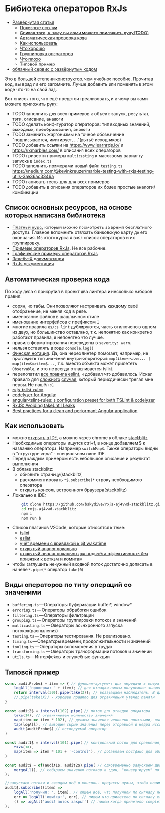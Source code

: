 # Бибиотека операторов RxJs

 * [Развёрнутая статья](https://medium.com/@stepanovv.ru/100-rxjs-operators-fab1338ef3b9)
	* [Полезные ссылки](https://medium.com/@stepanovv.ru/100-rxjs-operators-fab1338ef3b9#876f)
	* [Список того, к чему вы сами можете приложить руку(TODO)](https://medium.com/@stepanovv.ru/100-rxjs-operators-fab1338ef3b9#e1af)
	* [Автоматическая проверка кода](https://medium.com/@stepanovv.ru/100-rxjs-operators-fab1338ef3b9#0558)
	* [Как использовать](https://medium.com/@stepanovv.ru/100-rxjs-operators-fab1338ef3b9#5eb6)
	* [Что хорошо](https://medium.com/@stepanovv.ru/100-rxjs-operators-fab1338ef3b9#5eb6)
	* [Группировка операторов](https://medium.com/@stepanovv.ru/100-rxjs-operators-fab1338ef3b9#6f8a)
	* [Что плохо](https://medium.com/@stepanovv.ru/100-rxjs-operators-fab1338ef3b9#b817)
	* [Типовой пример](https://medium.com/@stepanovv.ru/100-rxjs-operators-fab1338ef3b9#ecfd)
 * [облачный сервис с развёрнутым кодом](https://stackblitz.com/edit/rxjs-aj4vwd?file=index.ts)

Это в большей степени конструктор, чем учебное пособие. Прочитав код, вы вряд ли его запомните. Лучше добавить или поменять в этом коде что-то на свой лад. 

Вот список того, что ещё предстоит реализовать, и к чему вы сами можете приложить руку:
* TODO заполнить для всех примеров к объект: запуск, результат, тэги, описание, аналоги
* TODO сделать конфигуратор операторов: тип входных значений, выходных, преобразования, аналоги
* TODO заменить жаргонизмы на точное обозначение "подписывается, имитирует, ..."(рытьё исходников)
* TODO добавить ссылки на https://www.learnrxjs.io/ и https://rxmarbles.com/ в описания всех операторов
* TODO привести примеры `multicasting` к массовому варианту запуска в `index.ts`
* TODO заполнить примерами новый файл `testing.ts` https://medium.com/@kevinkreuzer/marble-testing-with-rxjs-testing-utils-3ae36ac3346a
* TODO написать тесты для для всех примеров
* TODO добавить в описания операторов их более простые аналоги/комбинации

## Список основных ресурсов, на основе которых написана библиотека

* [Платный курс](https://app.pluralsight.com/library/courses/rxjs-operators-by-example-playbook), который можно посмотреть за время бесплатного доступа. Главное вспомнить отвязать банковскую карту до его окончания. Из этого курса я взял список операторов и их группировку.
* [Примеры операторов RxJs](https://www.learnrxjs.io/). Не все рабочие.
* [Графические примеры операторов RxJs](https://rxmarbles.com/ )
* [ReactiveX документация](http://reactivex.io/documentation/operators.html)
* [RxJs документация](https://rxjs-dev.firebaseapp.com/api)

## Автоматическая проверка кода

По ходу дела я прикрутил в проект два линтера и несколько наборов правил:
* сорян, но табы. Они позволяют настраивать каждому своё отображение, не меняя код в репе.
* именование файлов в шашлычном стиле
* именование интерфейсов с префиксом `I`
* многие правила `es/ts lint` дублируются, часть отключено в одном из двух, но большинство оставлено, т.к. непонятно как конкретно работают правила, и непонятно что лучше.
* правила форматирования переведены в `severity: warn`.
* нельзя оставлять в коде `console.log()`
* [Финская нотация](https://medium.com/@benlesh/observables-and-finnish-notation-df8356ed1c9b). Да, она через линтер помогает, например, не проглядеть тип значений внутри операторов `map(item=>item... | map(item$=>item$...` , т.к. вместо объекта может прилететь `Observable`, и это не всегда отлавливается tslint.
* перелопатил [все правила eslint](https://eslint.org/docs/rules/), и добавил что добавилось. Искал правило для [сложного](https://github.com/bskydive/angular-docdja) [случая](https://stackblitz.com/edit/angular-docdja), который периодически трепал мне нервы. Не нашёл :(.
* [rxjs-tslint-rules](https://github.com/cartant/rxjs-tslint-rules#rules)
* [codelyzer for Angular](https://github.com/mgechev/codelyzer)
* [angular-tslint-rules: a configuration preset for both TSLint & codelyzer](https://medium.com/burak-tasci/angular-tslint-rules-a-configuration-preset-for-both-tslint-codelyzer-8b5fa1455908)
* [RxJS: Avoiding takeUntil Leaks](https://blog.angularindepth.com/rxjs-avoiding-takeuntil-leaks-fb5182d047ef)
* [Best practices for a clean and performant Angular application](https://medium.com/free-code-camp/best-practices-for-a-clean-and-performant-angular-application-288e7b39eb6f)

## Как использовать

* можно [открыть в IDE](https://github.com/bskydive/rxjs-aj4vwd-stackblitz), а можно через chrome в облаке [stackblitz](https://stackblitz.com/edit/rxjs-aj4vwd)
* Необходимые операторы ищутся ctrl+f, в конце добавляем $ к названию оператора. Например `switchMap$`. Также операторы видны в "структуре кода" - специальном окне IDE. 
* Перед каждым примером есть небольшое описание и результат выполнения
* В облаке stackblitz:
	 * обновить страницу(stackblitz)
	 * раскомментировать `*$.subscribe(*` строку необходимого оператора
	 * открыть консоль встроенного браузера(stackblitz)
 * Локально в IDE:
	```bash
		git clone https://github.com/bskydive/rxjs-aj4vwd-stackblitz.git
		cd rxjs-aj4vwd-stackblitz
		npm i
		npm run b
	```
* Список плагинов VSCode, которые относятся к теме:
	* [tslint](https://marketplace.visualstudio.com/items?itemName=ms-vscode.vscode-typescript-tslint-plugin) 
	* [eslint](https://marketplace.visualstudio.com/items?itemName=dbaeumer.vscode-eslint) 
	* [учёт времени с привязкой к git wakatime](https://marketplace.visualstudio.com/items?itemName=WakaTime.vscode-wakatime)
	* [открытый аналог локально](https://marketplace.visualstudio.com/items?itemName=hangxingliu.vscode-coding-tracker)
	* [открытый аналог локально для подсчёта эффективности без привязки к веткам и комитам](https://marketplace.visualstudio.com/items?itemName=softwaredotcom.swdc-vscode)
 * чтобы заглушить ненужный входной поток достаточно дописать в начеле `*.pipe(*` оператор `take(0)`

## Виды операторов по типу операций со значеними

 * `buffering.ts` — Операторы буферизации buffer*, window*
 * `erroring.ts` — Операторы обработки ошибок
 * `filtering.ts` — Операторы фильтрации
 * `grouping.ts` — Операторы группировки потоков и значений
 * `multicasting.ts` — Операторы асинхронного запуска потоков(распыления)
 * `testing.ts` — Операторы тестирования. Не реализовано.
 * `timing.ts` — Операторы времени, продолжительности и значений
 * `tooling.ts` — Операторы вспоможения в трудах
 * `transforming.ts` — Операторы трансформации потоков и значений
 * `utils.ts` — Интерфейсы и служебные функции

## Типовой пример

```ts
const auditProbe$ = item => { // функция-аргумент для передачи в оператор
	logAll('проверка: ' + item); // для отладки пишем полученное значение
	return interval(300).pipe(take(3)); // возвращаем наблюдатель. В данном случае - для имитации трёх значений. 
	//.pipe(take(X)) - хорошее правило для ограничения утечек памяти
}

const audit2$ = interval(102).pipe( // поток для отладки оператора
	take(10), // ограничиваем количество значений
	map(item => item * 102), // делаем значения человеко-понятными, выводим время их имитации в мсек, выбрали 102 вместо 100 чтобы не было случайных гонок асинхронных потоков(перестраховка)
	tap(logAll), // выводим сырые значения перед отправкой в недра исследуемого оператора
	audit(auditProbe$) // исследуемый оператор
)

const audit1$ = interval(101).pipe( // контрольный поток для сравнения, без оператора для исследования
	take(10),
	map(item => item * 101 + '-control'), // добавляем постфикс для облегчения чтения отладки
)

const audit$ = of(audit1$, audit2$).pipe( // одновременно запускаем два потока
	mergeAll(), // собираем значения потоков в один, "конвертируем" потоки в значения
);

//запускаем потоки и выводим всё в консоль. префиксы нужны, чтобы понимать, что значение долетело до конца
audit$.subscribe((item) => 
	logAll('получил: ', item), // пишем всё, что получили по сигналу next().
	err => logAll('ошибка:', err), // пишем что прилетело по сигналу error()
	() => logAll('audit поток закрыт') // пишем когда прилетело complete(). Отдельно указываем какой именно оператор закончил тестирование, чтобы быстрее ловить другие ошибочно не закоментированные операторы
);

```
